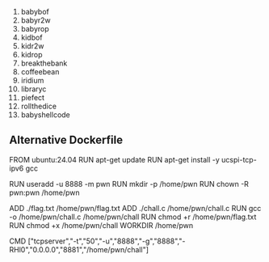 1. babybof
2. babyr2w
3. babyrop
4. kidbof
5. kidr2w
6. kidrop
7. breakthebank
8. coffeebean
9. iridium
10. libraryc
11. piefect
12. rollthedice
13. babyshellcode



## Alternative Dockerfile
FROM ubuntu:24.04
RUN apt-get update
RUN apt-get install -y ucspi-tcp-ipv6 gcc

RUN useradd -u 8888 -m pwn
RUN mkdir -p /home/pwn
RUN chown -R pwn:pwn /home/pwn

ADD ./flag.txt /home/pwn/flag.txt
ADD ./chall.c /home/pwn/chall.c
RUN gcc -o /home/pwn/chall.c /home/pwn/chall
RUN chmod +r /home/pwn/flag.txt
RUN chmod +x /home/pwn/chall
WORKDIR /home/pwn

CMD ["tcpserver","-t","50","-u","8888","-g","8888","-RHl0","0.0.0.0","8881","/home/pwn/chall"]